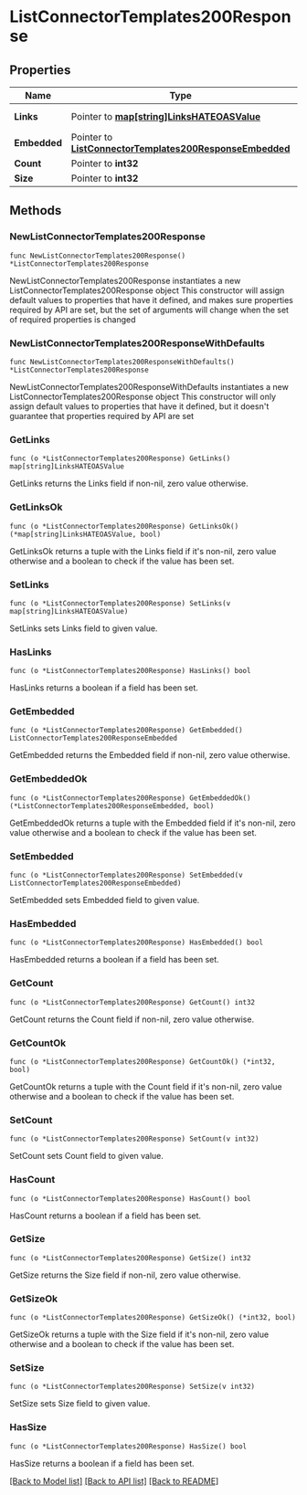 # ListConnectorTemplates200Response

## Properties

Name | Type | Description | Notes
------------ | ------------- | ------------- | -------------
**Links** | Pointer to [**map[string]LinksHATEOASValue**](LinksHATEOASValue.md) |  | [optional] [readonly] 
**Embedded** | Pointer to [**ListConnectorTemplates200ResponseEmbedded**](ListConnectorTemplates200ResponseEmbedded.md) |  | [optional] 
**Count** | Pointer to **int32** |  | [optional] 
**Size** | Pointer to **int32** |  | [optional] 

## Methods

### NewListConnectorTemplates200Response

`func NewListConnectorTemplates200Response() *ListConnectorTemplates200Response`

NewListConnectorTemplates200Response instantiates a new ListConnectorTemplates200Response object
This constructor will assign default values to properties that have it defined,
and makes sure properties required by API are set, but the set of arguments
will change when the set of required properties is changed

### NewListConnectorTemplates200ResponseWithDefaults

`func NewListConnectorTemplates200ResponseWithDefaults() *ListConnectorTemplates200Response`

NewListConnectorTemplates200ResponseWithDefaults instantiates a new ListConnectorTemplates200Response object
This constructor will only assign default values to properties that have it defined,
but it doesn't guarantee that properties required by API are set

### GetLinks

`func (o *ListConnectorTemplates200Response) GetLinks() map[string]LinksHATEOASValue`

GetLinks returns the Links field if non-nil, zero value otherwise.

### GetLinksOk

`func (o *ListConnectorTemplates200Response) GetLinksOk() (*map[string]LinksHATEOASValue, bool)`

GetLinksOk returns a tuple with the Links field if it's non-nil, zero value otherwise
and a boolean to check if the value has been set.

### SetLinks

`func (o *ListConnectorTemplates200Response) SetLinks(v map[string]LinksHATEOASValue)`

SetLinks sets Links field to given value.

### HasLinks

`func (o *ListConnectorTemplates200Response) HasLinks() bool`

HasLinks returns a boolean if a field has been set.

### GetEmbedded

`func (o *ListConnectorTemplates200Response) GetEmbedded() ListConnectorTemplates200ResponseEmbedded`

GetEmbedded returns the Embedded field if non-nil, zero value otherwise.

### GetEmbeddedOk

`func (o *ListConnectorTemplates200Response) GetEmbeddedOk() (*ListConnectorTemplates200ResponseEmbedded, bool)`

GetEmbeddedOk returns a tuple with the Embedded field if it's non-nil, zero value otherwise
and a boolean to check if the value has been set.

### SetEmbedded

`func (o *ListConnectorTemplates200Response) SetEmbedded(v ListConnectorTemplates200ResponseEmbedded)`

SetEmbedded sets Embedded field to given value.

### HasEmbedded

`func (o *ListConnectorTemplates200Response) HasEmbedded() bool`

HasEmbedded returns a boolean if a field has been set.

### GetCount

`func (o *ListConnectorTemplates200Response) GetCount() int32`

GetCount returns the Count field if non-nil, zero value otherwise.

### GetCountOk

`func (o *ListConnectorTemplates200Response) GetCountOk() (*int32, bool)`

GetCountOk returns a tuple with the Count field if it's non-nil, zero value otherwise
and a boolean to check if the value has been set.

### SetCount

`func (o *ListConnectorTemplates200Response) SetCount(v int32)`

SetCount sets Count field to given value.

### HasCount

`func (o *ListConnectorTemplates200Response) HasCount() bool`

HasCount returns a boolean if a field has been set.

### GetSize

`func (o *ListConnectorTemplates200Response) GetSize() int32`

GetSize returns the Size field if non-nil, zero value otherwise.

### GetSizeOk

`func (o *ListConnectorTemplates200Response) GetSizeOk() (*int32, bool)`

GetSizeOk returns a tuple with the Size field if it's non-nil, zero value otherwise
and a boolean to check if the value has been set.

### SetSize

`func (o *ListConnectorTemplates200Response) SetSize(v int32)`

SetSize sets Size field to given value.

### HasSize

`func (o *ListConnectorTemplates200Response) HasSize() bool`

HasSize returns a boolean if a field has been set.


[[Back to Model list]](../README.md#documentation-for-models) [[Back to API list]](../README.md#documentation-for-api-endpoints) [[Back to README]](../README.md)


